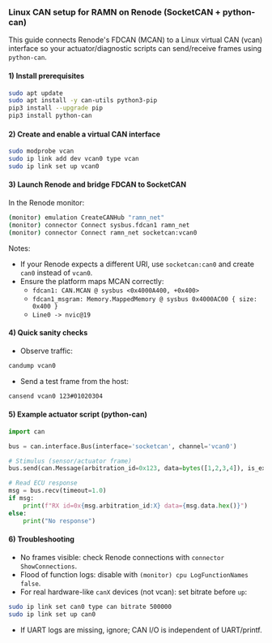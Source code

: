 ### Linux CAN setup for RAMN on Renode (SocketCAN + python-can)

This guide connects Renode's FDCAN (MCAN) to a Linux virtual CAN (vcan) interface so your actuator/diagnostic scripts can send/receive frames using `python-can`.

#### 1) Install prerequisites
```bash
sudo apt update
sudo apt install -y can-utils python3-pip
pip3 install --upgrade pip
pip3 install python-can
```

#### 2) Create and enable a virtual CAN interface
```bash
sudo modprobe vcan
sudo ip link add dev vcan0 type vcan
sudo ip link set up vcan0
```

#### 3) Launch Renode and bridge FDCAN to SocketCAN
In the Renode monitor:
```bash
(monitor) emulation CreateCANHub "ramn_net"
(monitor) connector Connect sysbus.fdcan1 ramn_net
(monitor) connector Connect ramn_net socketcan:vcan0
```

Notes:
- If your Renode expects a different URI, use `socketcan:can0` and create `can0` instead of `vcan0`.
- Ensure the platform maps MCAN correctly:
  - `fdcan1: CAN.MCAN @ sysbus <0x4000A400, +0x400>`
  - `fdcan1_msgram: Memory.MappedMemory @ sysbus 0x4000AC00 { size: 0x400 }`
  - `Line0 -> nvic@19`

#### 4) Quick sanity checks
- Observe traffic:
```bash
candump vcan0
```
- Send a test frame from the host:
```bash
cansend vcan0 123#01020304
```

#### 5) Example actuator script (python-can)
```python
import can

bus = can.interface.Bus(interface='socketcan', channel='vcan0')

# Stimulus (sensor/actuator frame)
bus.send(can.Message(arbitration_id=0x123, data=bytes([1,2,3,4]), is_extended_id=False))

# Read ECU response
msg = bus.recv(timeout=1.0)
if msg:
    print(f"RX id=0x{msg.arbitration_id:X} data={msg.data.hex()}")
else:
    print("No response")
```

#### 6) Troubleshooting
- No frames visible: check Renode connections with `connector ShowConnections`.
- Flood of function logs: disable with `(monitor) cpu LogFunctionNames false`.
- For real hardware-like `canX` devices (not vcan): set bitrate before `up`:
```bash
sudo ip link set can0 type can bitrate 500000
sudo ip link set up can0
```
- If UART logs are missing, ignore; CAN I/O is independent of UART/printf.



